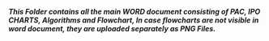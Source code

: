 ***This Folder contains all the main WORD document consisting of PAC, IPO CHARTS, Algorithms and Flowchart, In case flowcharts are not visible in word document, they are uploaded
separately as PNG Files.***
